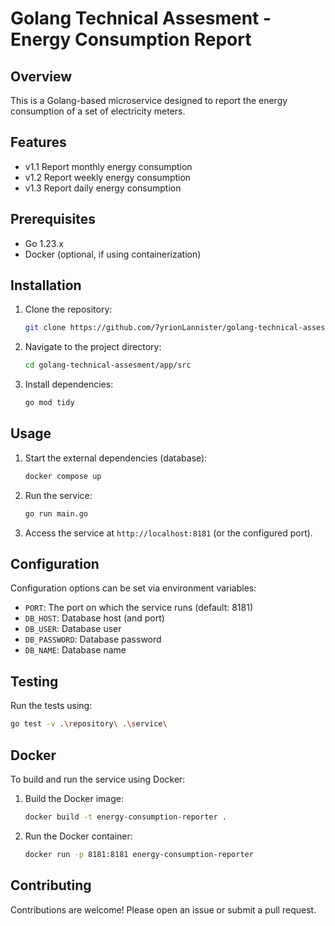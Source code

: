 # Golang Technical Assesment - Energy Consumption Report

## Overview
This is a Golang-based microservice designed to report the energy consumption of a set of electricity meters.

## Features
- v1.1 Report monthly energy consumption
- v1.2 Report weekly energy consumption
- v1.3 Report daily energy consumption

## Prerequisites
- Go 1.23.x
- Docker (optional, if using containerization)

## Installation
1. Clone the repository:
    ```sh
    git clone https://github.com/7yrionLannister/golang-technical-assesment.git
    ```
2. Navigate to the project directory:
    ```sh
    cd golang-technical-assesment/app/src
    ```
3. Install dependencies:
    ```sh
    go mod tidy
    ```

## Usage
1. Start the external dependencies (database):
    ```sh
    docker compose up
    ```
2. Run the service:
    ```sh
    go run main.go
    ```
3. Access the service at `http://localhost:8181` (or the configured port).

## Configuration
Configuration options can be set via environment variables:
- `PORT`: The port on which the service runs (default: 8181)
- `DB_HOST`: Database host (and port)
- `DB_USER`: Database user
- `DB_PASSWORD`: Database password
- `DB_NAME`: Database name

## Testing
Run the tests using:
```sh
go test -v .\repository\ .\service\
```

## Docker
To build and run the service using Docker:
1. Build the Docker image:
    ```sh
    docker build -t energy-consumption-reporter .
    ```
2. Run the Docker container:
    ```sh
    docker run -p 8181:8181 energy-consumption-reporter
    ```

## Contributing
Contributions are welcome! Please open an issue or submit a pull request.

